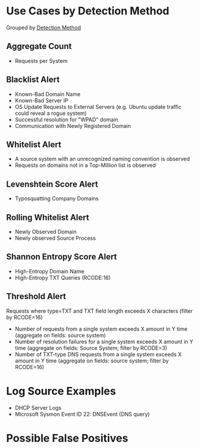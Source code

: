 # Use Cases by Detection Method

Grouped by [Detection Method](/Detection-Methods.md)

## Aggregate Count
- Requests per System


## Blacklist Alert
- Known-Bad Domain Name
- Known-Bad Server IP
- OS Update Requests to External Servers (e.g. Ubuntu update traffic could reveal a rogue system)
- Successful resolution for "WPAD" domain
- Communication with Newly Registered Domain


## Whitelist Alert
- A source system with an unrecognized naming convention is observed
- Requests on domains not in a Top-Million list is observed


## Levenshtein Score Alert
- Typosquatting Company Domains


## Rolling Whitelist Alert
- Newly Observed Domain
- Newly observed Source Process


## Shannon Entropy Score Alert
- High-Entropy Domain Name
- High-Entropy TXT Queries (RCODE:16)


## Threshold Alert
Requests where type=TXT and TXT field length exceeds X characters (filter by RCODE=16)
- Number of requests from a single system exceeds X amount in Y time (aggregate on fields: source system)
- Number of resolution failures for a single system exceeds X amount in Y time (aggregate on fields: Source System; filter by RCODE=3)
- Number of TXT-type DNS requests from a single system exceeds X amount in Y time (aggregate on fields: source system; filter by RCODE=16)


# Log Source Examples
- DHCP Server Logs
- Microsoft Sysmon Event ID 22: DNSEvent (DNS query)


# Possible False Positives

